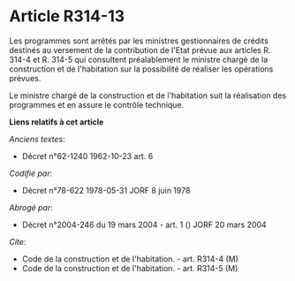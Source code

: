 # Article R314-13

Les programmes sont arrêtés par les ministres gestionnaires de crédits destinés au versement de la contribution de l'Etat
prévue aux articles R. 314-4 et R. 314-5 qui consultent préalablement le ministre chargé de la construction et de
l'habitation sur la possibilité de réaliser les opérations prévues.

Le ministre chargé de la construction et de l'habitation suit la réalisation des programmes et en assure le contrôle
technique.

**Liens relatifs à cet article**

_Anciens textes_:

  - Décret n°62-1240 1962-10-23 art. 6

_Codifié par_:

  - Décret n°78-622 1978-05-31 JORF 8 juin 1978

_Abrogé par_:

  - Décret n°2004-246 du 19 mars 2004 - art. 1 () JORF 20 mars 2004

_Cite_:

  - Code de la construction et de l'habitation. - art. R314-4 (M)
  - Code de la construction et de l'habitation. - art. R314-5 (M)
